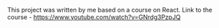 This project was written by me based on a course on React.
Link to the course - https://www.youtube.com/watch?v=GNrdg3PzpJQ

